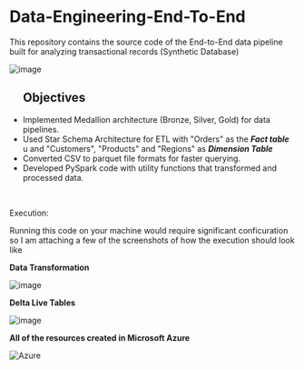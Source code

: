 # Data-Engineering-End-To-End
This repository contains the source code of the End-to-End data pipeline built for analyzing transactional records (Synthetic Database)


![image](https://github.com/user-attachments/assets/3ab05fc1-1431-4c06-9518-a740f259aea8)



<ul> <b> <h2>Objectives </h2></b> 

 <li>Implemented Medallion architecture (Bronze, Silver, Gold) for data pipelines. </li>
 <li>Used Star Schema Architecture for ETL with "Orders" as the <b><i>Fact table</i> </b>u and "Customers", "Products" and "Regions" as <b><i>Dimension Table</i> </b> </li>
 <li>Converted CSV to parquet file formats for faster querying. </li>

 <li>Developed PySpark code with utility functions that transformed and processed data. </li>

</ul>


<br>

Execution:

Running this code on your machine would require significant conficuration so I am attaching a few of the screenshots of how the execution should look like

<b>Data Transformation </b>

![image](https://github.com/user-attachments/assets/1e7c199e-6352-445b-b189-4dfdecdfcfbd)

<b>Delta Live Tables </b>

![image](https://github.com/user-attachments/assets/c0a76e57-9362-468a-a7ff-195fbac6363a)

<b>All of the resources created in Microsoft Azure </b>

![Azure](https://github.com/user-attachments/assets/b7539177-9074-4c96-ae89-755ac0780478)

